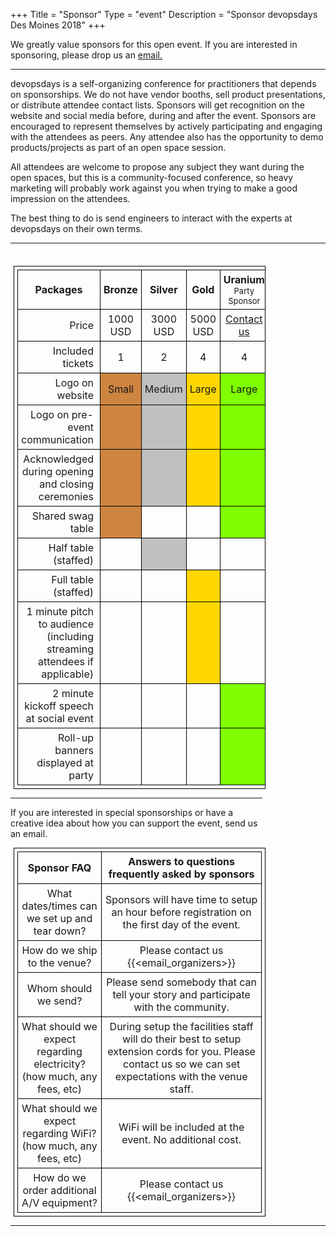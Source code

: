 +++ 
Title = "Sponsor" 
Type = "event" 
Description = "Sponsor devopsdays Des Moines 2018" 
+++
<style type="text/css">
    table,
    th,
    td {
        border: solid 1px black !important;
        text-align: center;
        margin: 5px;
        padding: 5px;
    }

    table#sponsorship th {
        font-weight: bold;
        text-decoration-style: none;
        text-align: center;
    }

    td.label {
        text-align: right;
        padding-right: 10px;
    }

    td.filled {
        background-color: gold;
    }

    .sub-title { 
        font-weight: normal;
        font-size: small;
    }

    .bronze {
        background-color: peru;
    }

    .silver {
        background-color: silver;
    }

    .gold {
        background-color: gold;
    }

    .uranium {
        background-color: rgb(127, 255, 0);
    }
</style>

We greatly value sponsors for this open event. If you are interested in sponsoring, please drop us an <a href="mailto:organizers-des-moines-2018@devopsdays.org">email.</a>
    <hr/> 
    <p>
    devopsdays is a self-organizing conference for practitioners that depends on sponsorships. We do not have vendor booths,
    sell product presentations, or distribute attendee contact lists. Sponsors will get recognition on the website and social media before, during and after the event.
    Sponsors are encouraged to represent themselves by actively participating and engaging with the attendees as peers. Any
    attendee also has the opportunity to demo products/projects as part of an open space session.
    </p>
    <p>
      All attendees are welcome to propose any subject they want during the open spaces, but this is a community-focused
        conference, so heavy marketing will probably work against you when trying to make a good impression on the attendees.
    </p>
    <p>
        The best thing to do is send engineers to interact with the experts at devopsdays on their own terms.
    </p>
    <hr/>
    <div style="width:80%">
        <table id="sponsorship">
            <tr>
                <th>Packages</th>
                <th>
                    Bronze</th>
                <th>
                    Silver</th>
                <th>
                    Gold</th>
                <th>
                    Uranium<br/>
                    <div class="sub-title">Party Sponsor</div></th>    
            </tr>
            <tr>
                <td class="label">Price</td>
                <td>1000 USD</td>
                <td>3000 USD</td>
                <td>5000 USD</td>
                <td><a href="mailto:organizers-des-moines-2018@devopsdays.org?subject=Social Sponsorship">Contact us</a></td>
            </tr>
            <tr>
                <td class="label">Included tickets</td>
                <td>1</td>
                <td>2</td>
                <td>4</td>
                <td>4</td>
            </tr>
            <tr>
                <td class="label">Logo on website</td>
                <td class="bronze">Small</td>
                <td class="silver">Medium</td>
                <td class="gold">Large</td>
                <td class="uranium">Large</td>
            </tr>
            <tr>
                <td class="label">Logo on pre-event communication</td>
                <td class="bronze"></td>
                <td class="silver"></td>
                <td class="gold"></td>
                <td class="uranium"></td>
            </tr>
            <tr>
                <td class="label">Acknowledged during opening and closing ceremonies</td>
                <td class="bronze"></td>
                <td class="silver"></td>
                <td class="gold"></td>
                <td class="uranium"></td>
            </tr>
            <tr>
                <td class="label">Shared swag table</td>
                <td class="bronze"></td>
                <td class=""></td>
                <td class=""></td>
                <td class="uranium"></td>
            </tr>
            <tr>
                <td class="label">Half table (staffed)</td>
                <td class=""></td>
                <td class="silver"></td>
                <td class=""></td>
                <td class=""></td>
            </tr>
            <tr>
                <td class="label">Full table (staffed)</td>
                <td class=""></td>
                <td class=""></td>
                <td class="gold"></td>
                <td class=""></td>
            </tr>
            <tr>
                <td class="label">1 minute pitch to audience (including streaming attendees if applicable)</td>
                <td></td>
                <td class=""></td>
                <td class="gold"></td>
                <td class=""></td>
            </tr>
            <tr>
                <td class="label">2 minute kickoff speech at social event</td>
                <td></td>
                <td></td>
                <td class=""></td>
                <td class="uranium"></td>
            </tr>
            <tr>
                <td class="label">Roll-up banners displayed at party</td>
                <td></td>
                <td></td>
                <td class=""></td>
                <td class="uranium"></td>
            </tr>
        </table>
        <hr/> 
        <p>
        If you are interested in special sponsorships or have a creative idea
        about how you can support the event, send us an email.
        </p>
        <table>
            <tr>
                <th>Sponsor FAQ</th>
                <th>Answers to questions frequently asked by sponsors</th>
            </tr>
            <tr>
                <td>What dates/times can we set up and tear down?</td>
                <td>Sponsors will have time to setup an hour before registration on the first day of the event.</td>
            </tr>
            <tr>
                <td>How do we ship to the venue?</td>
                <td>Please contact us {{<email_organizers>}}</td>
            </tr>
            <tr>
                <td>Whom should we send?</td>
                <td>Please send somebody that can tell your story and participate with the community.</td>
            </tr>
            <tr>
                <td>What should we expect regarding electricity? (how much, any fees, etc)</td>
                <td>During setup the facilities staff will do their best to setup extension cords for you. Please contact us so we can set expectations with the venue staff.</td>
            </tr>
            <tr>
                <td>What should we expect regarding WiFi? (how much, any fees, etc)</td>
                <td>WiFi will be included at the event. No additional cost.</td>
            </tr>
            <tr>
                <td>How do we order additional A/V equipment?</td>
                <td>Please contact us {{<email_organizers>}}</td>
            </tr>
        </table>
    </div>
    <hr/>